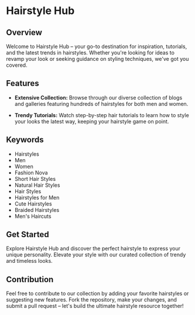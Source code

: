 # Hairstyle Hub

## Overview

Welcome to Hairstyle Hub – your go-to destination for inspiration, tutorials, and the latest trends in hairstyles. Whether you're looking for ideas to revamp your look or seeking guidance on styling techniques, we've got you covered.

## Features

- **Extensive Collection:** Browse through our diverse collection of blogs and galleries featuring hundreds of hairstyles for both men and women.

- **Trendy Tutorials:** Watch step-by-step hair tutorials to learn how to style your looks the latest way, keeping your hairstyle game on point.

## Keywords

- Hairstyles
- Men
- Women
- Fashion Nova
- Short Hair Styles
- Natural Hair Styles
- Hair Styles
- Hairstyles for Men
- Cute Hairstyles
- Braided Hairstyles
- Men's Haircuts

## Get Started

Explore Hairstyle Hub and discover the perfect hairstyle to express your unique personality. Elevate your style with our curated collection of trendy and timeless looks.

## Contribution

Feel free to contribute to our collection by adding your favorite hairstyles or suggesting new features. Fork the repository, make your changes, and submit a pull request – let's build the ultimate hairstyle resource together!

